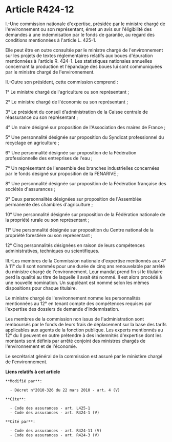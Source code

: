 # Article R424-12

I.-Une commission nationale d'expertise, présidée par le ministre chargé de l'environnement ou son représentant, émet un avis
sur l'éligibilité des demandes à une indemnisation par le fonds de garantie, au regard des conditions mentionnées à l'article
L. 425-1. 

Elle peut être en outre consultée par le ministre chargé de l'environnement sur les projets de textes réglementaires relatifs
aux boues d'épuration mentionnées à l'article R. 424-1. Les statistiques nationales annuelles concernant la production et
l'épandage des boues lui sont communiquées par le ministre chargé de l'environnement. 

II.-Outre son président, cette commission comprend : 

1° Le ministre chargé de l'agriculture ou son représentant ; 

2° Le ministre chargé de l'économie ou son représentant ; 

3° Le président du conseil d'administration de la Caisse centrale de réassurance ou son représentant ; 

4° Un maire désigné sur proposition de l'Association des maires de France ; 

5° Une personnalité désignée sur proposition du Syndicat professionnel du recyclage en agriculture ; 

6° Une personnalité désignée sur proposition de la Fédération professionnelle des entreprises de l'eau ; 

7° Un représentant de l'ensemble des branches industrielles concernées par le fonds désigné sur proposition de la FENARIVE ; 

8° Une personnalité désignée sur proposition de la Fédération française des sociétés d'assurances ; 

9° Deux personnalités désignées sur proposition de l'Assemblée permanente des chambres d'agriculture ; 

10° Une personnalité désignée sur proposition de la Fédération nationale de la propriété rurale ou son représentant ; 

11° Une personnalité désignée sur proposition du Centre national de la propriété forestière ou son représentant ; 

12° Cinq personnalités désignées en raison de leurs compétences administratives, techniques ou scientifiques. 

III.-Les membres de la Commission nationale d'expertise mentionnés aux 4° à 11° du II sont nommés pour une durée de cinq ans
renouvelable par arrêté du ministre chargé de l'environnement. Leur mandat prend fin si le titulaire perd la qualité au titre
de laquelle il avait été nommé. Il est alors procédé à une nouvelle nomination. Un suppléant est nommé selon les mêmes
dispositions pour chaque titulaire. 

Le ministre chargé de l'environnement nomme les personnalités mentionnées au 12° en tenant compte des compétences requises
par l'expertise des dossiers de demande d'indemnisation. 

Les membres de la commission non issus de l'administration sont remboursés par le fonds de leurs frais de déplacement sur la
base des tarifs applicables aux agents de la fonction publique. Les experts mentionnés au 12° du II peuvent en outre
prétendre à des indemnités d'expertise dont les montants sont définis par arrêté conjoint des ministres chargés de
l'environnement et de l'économie. 

Le secrétariat général de la commission est assuré par le ministère chargé de l'environnement.

**Liens relatifs à cet article**

	**Modifié par**:

	  - Décret n°2010-326 du 22 mars 2010 - art. 4 (V)

	**Cite**:

	  - Code des assurances - art. L425-1
	  - Code des assurances - art. R424-1 (V)

	**Cité par**:

	  - Code des assurances - art. R424-11 (V)
	  - Code des assurances - art. R424-3 (V)
